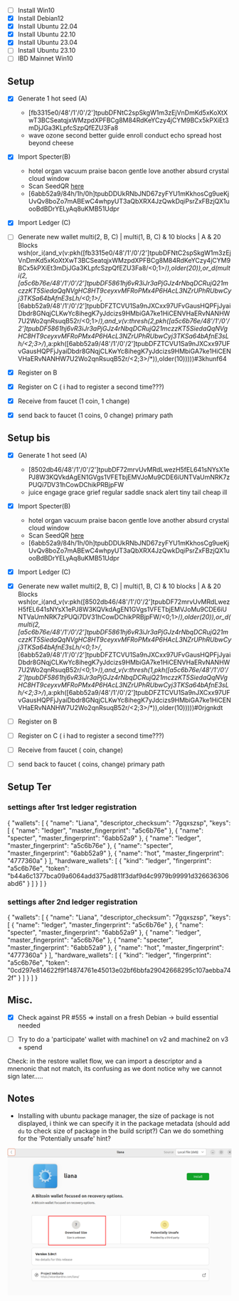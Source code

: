 - [ ] Install Win10
- [x] Install Debian12
- [x] Install Ubuntu 22.04
- [x] Install Ubuntu 22.10
- [x] Install Ubuntu 23.04
- [ ] Install Ubuntu 23.10
- [ ] IBD Mainnet Win10

## Setup
- [x] Generate 1 hot seed (A)
  - [fb3315e0/48'/1'/0'/2']tpubDFNtC2spSkgW1m3zEjVnDmKd5xKoXtXwT3BCSeatqjxWMzpdXPFBCg8M84RdKeYCzy4jCYM9BCx5kPXiEt3mDjJGa3KLpfcSzpQfEZU3Fa8
  - wave ozone second better guide enroll conduct echo spread host beyond cheese
- [x] Import Specter(B)
  - hotel organ vacuum praise bacon gentle love another absurd crystal cloud window
  - Scan SeedQR [here](TODO)
  - [6abb52a9/84h/1h/0h]tpubDDUkRNbJND67zyFYU1mKkhosCg9ueKjUvQv8boZo7mABEwC4whpyUT3aQbXRX4JzQwkDqiPsrZxFBzjQX1uooBdBDrYELyAq8uKMB51Udpr
- [x] Import Ledger (C)

- [ ] Generate new wallet multi(2, B, C) | multi(1, B, C) & 10 blocks | A & 20 Blocks
  wsh(or_i(and_v(v:pkh([fb3315e0/48'/1'/0'/2']tpubDFNtC2spSkgW1m3zEjVnDmKd5xKoXtXwT3BCSeatqjxWMzpdXPFBCg8M84RdKeYCzy4jCYM9BCx5kPXiEt3mDjJGa3KLpfcSzpQfEZU3Fa8/<0;1>/*),older(20)),or_d(multi(2,[a5c6b76e/48'/1'/0'/2']tpubDF5861hj6vR3iJr3aPjGJz4rNbqDCRujQ21mczzKT5SiedaQqNVgHC8HT9ceyxvMFRoPMx4P6HAcL3NZrUPhRUbwCyj3TKSa64bAfnE3sLh/<0;1>/*,[6abb52a9/48'/1'/0'/2']tpubDFZTCVU1Sa9nJXCxx97UFvGausHQPFjJyaiDbdr8GNqjCLKwYc8ihegK7yJdcizs9HMbiGA7ke1HiCENVHaERvNANHW7U2Wo2qnRsuqB52r/<0;1>/*),and_v(v:thresh(2,pkh([a5c6b76e/48'/1'/0'/2']tpubDF5861hj6vR3iJr3aPjGJz4rNbqDCRujQ21mczzKT5SiedaQqNVgHC8HT9ceyxvMFRoPMx4P6HAcL3NZrUPhRUbwCyj3TKSa64bAfnE3sLh/<2;3>/*),a:pkh([6abb52a9/48'/1'/0'/2']tpubDFZTCVU1Sa9nJXCxx97UFvGausHQPFjJyaiDbdr8GNqjCLKwYc8ihegK7yJdcizs9HMbiGA7ke1HiCENVHaERvNANHW7U2Wo2qnRsuqB52r/<2;3>/*)),older(10)))))#3khunf64
- [x] Register on B
- [x] Register on C ( i had to register a second time???)
- [x] Receive from <type> faucet (1 coin, 1 change)
- [x] send back to <type> faucet (1 coins, 0 change) primary path

## Setup bis
- [x] Generate 1 hot seed (A)
  - [8502db46/48'/1'/0'/2']tpubDF72mrvUvMRdLwezH5fEL641sNYsX1ePJ8W3KQVkdAgEN1GVgs1VFETbjEMVJoMu9CDE6iUNTVaUmNRK7zPUQi7DV31hCowDChikPRBjpFW
  - juice engage grace grief regular saddle snack alert tiny tail cheap ill
- [x] Import Specter(B)
  - hotel organ vacuum praise bacon gentle love another absurd crystal cloud window
  - Scan SeedQR [here](TODO)
  - [6abb52a9/84h/1h/0h]tpubDDUkRNbJND67zyFYU1mKkhosCg9ueKjUvQv8boZo7mABEwC4whpyUT3aQbXRX4JzQwkDqiPsrZxFBzjQX1uooBdBDrYELyAq8uKMB51Udpr
- [x] Import Ledger (C)

- [x] Generate new wallet multi(2, B, C) | multi(1, B, C) & 10 blocks | A & 20 Blocks
  wsh(or_i(and_v(v:pkh([8502db46/48'/1'/0'/2']tpubDF72mrvUvMRdLwezH5fEL641sNYsX1ePJ8W3KQVkdAgEN1GVgs1VFETbjEMVJoMu9CDE6iUNTVaUmNRK7zPUQi7DV31hCowDChikPRBjpFW/<0;1>/*),older(20)),or_d(multi(2,[a5c6b76e/48'/1'/0'/2']tpubDF5861hj6vR3iJr3aPjGJz4rNbqDCRujQ21mczzKT5SiedaQqNVgHC8HT9ceyxvMFRoPMx4P6HAcL3NZrUPhRUbwCyj3TKSa64bAfnE3sLh/<0;1>/*,[6abb52a9/48'/1'/0'/2']tpubDFZTCVU1Sa9nJXCxx97UFvGausHQPFjJyaiDbdr8GNqjCLKwYc8ihegK7yJdcizs9HMbiGA7ke1HiCENVHaERvNANHW7U2Wo2qnRsuqB52r/<0;1>/*),and_v(v:thresh(1,pkh([a5c6b76e/48'/1'/0'/2']tpubDF5861hj6vR3iJr3aPjGJz4rNbqDCRujQ21mczzKT5SiedaQqNVgHC8HT9ceyxvMFRoPMx4P6HAcL3NZrUPhRUbwCyj3TKSa64bAfnE3sLh/<2;3>/*),a:pkh([6abb52a9/48'/1'/0'/2']tpubDFZTCVU1Sa9nJXCxx97UFvGausHQPFjJyaiDbdr8GNqjCLKwYc8ihegK7yJdcizs9HMbiGA7ke1HiCENVHaERvNANHW7U2Wo2qnRsuqB52r/<2;3>/*)),older(10)))))#0rjgnkdt
- [ ] Register on B
- [ ] Register on C ( i had to register a second time???)
- [ ] Receive from <type> faucet (<?> coin, <?> change)
- [ ] send back to <type> faucet (<?> coins, <?> change) primary path

## Setup Ter
### settings after 1rst ledger registration
{
  "wallets": [
    {
      "name": "Liana",
      "descriptor_checksum": "7gqxszsp",
      "keys": [
        {
          "name": "ledger",
          "master_fingerprint": "a5c6b76e"
        },
        {
          "name": "specter",
          "master_fingerprint": "6abb52a9"
        },
        {
          "name": "ledger",
          "master_fingerprint": "a5c6b76e"
        },
        {
          "name": "specter",
          "master_fingerprint": "6abb52a9"
        },
        {
          "name": "hot",
          "master_fingerprint": "4777360a"
        }
      ],
      "hardware_wallets": [
        {
          "kind": "ledger",
          "fingerprint": "a5c6b76e",
          "token": "b44a6c1377bca09a6064add375ad811f3daf9d4c9979b99991d326636306abd6"
        }
      ]
    }
  ]
}

### settings after 2nd ledger registration
{
  "wallets": [
    {
      "name": "Liana",
      "descriptor_checksum": "7gqxszsp",
      "keys": [
        {
          "name": "ledger",
          "master_fingerprint": "a5c6b76e"
        },
        {
          "name": "specter",
          "master_fingerprint": "6abb52a9"
        },
        {
          "name": "ledger",
          "master_fingerprint": "a5c6b76e"
        },
        {
          "name": "specter",
          "master_fingerprint": "6abb52a9"
        },
        {
          "name": "hot",
          "master_fingerprint": "4777360a"
        }
      ],
      "hardware_wallets": [
        {
          "kind": "ledger",
          "fingerprint": "a5c6b76e",
          "token": "0cd297e814622f9f14874761e45013e02bf6bbfa29042668295c107aebba742f"
        }
      ]
    }
  ]
}

## Misc.

- [x] Check against PR #555 => install on a fresh Debian -> build essential needed

- [ ] Try to do a 'participate' wallet with machine1 on v2 and machine2 on v3 + spend


Check: in the restore wallet flow, we can import a descriptor and a mnenonic that not match, its confusing as 
we dont notice why we cannot sign later.....

## Notes

- Installing with ubuntu package manager, the size of package is not displayed, i think we can specify it 
  in the package metadata (should add `du` to check size of package in the build script?)
  Can we do something for the 'Potentially unsafe' hint?

![screenshot](pyth/1.png)
